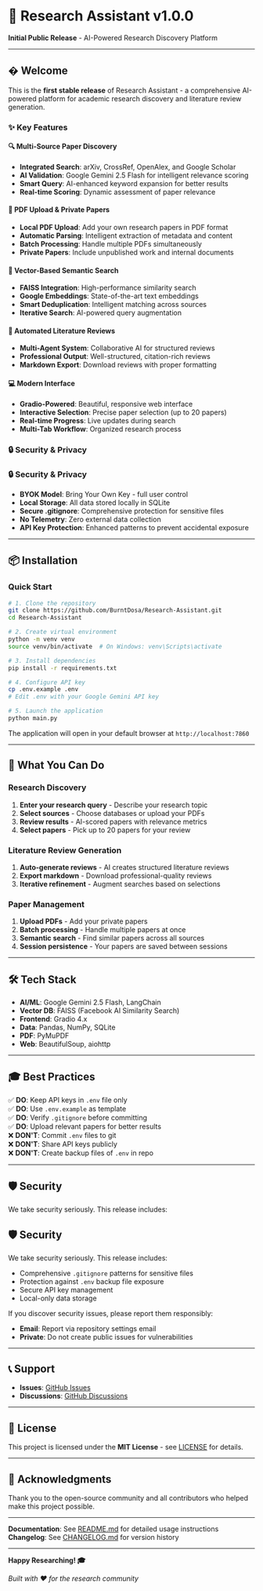 # 🎉 Research Assistant v1.0.0

**Initial Public Release** - AI-Powered Research Discovery Platform

---

## � Welcome

This is the **first stable release** of Research Assistant - a comprehensive AI-powered platform for academic research discovery and literature review generation.

### ✨ Key Features

#### 🔍 Multi-Source Paper Discovery
- **Integrated Search**: arXiv, CrossRef, OpenAlex, and Google Scholar
- **AI Validation**: Google Gemini 2.5 Flash for intelligent relevance scoring
- **Smart Query**: AI-enhanced keyword expansion for better results
- **Real-time Scoring**: Dynamic assessment of paper relevance

#### 📄 PDF Upload & Private Papers
- **Local PDF Upload**: Add your own research papers in PDF format
- **Automatic Parsing**: Intelligent extraction of metadata and content
- **Batch Processing**: Handle multiple PDFs simultaneously
- **Private Papers**: Include unpublished work and internal documents

#### 🧠 Vector-Based Semantic Search
- **FAISS Integration**: High-performance similarity search
- **Google Embeddings**: State-of-the-art text embeddings
- **Smart Deduplication**: Intelligent matching across sources
- **Iterative Search**: AI-powered query augmentation

#### 📝 Automated Literature Reviews
- **Multi-Agent System**: Collaborative AI for structured reviews
- **Professional Output**: Well-structured, citation-rich reviews
- **Markdown Export**: Download reviews with proper formatting

#### 💻 Modern Interface
- **Gradio-Powered**: Beautiful, responsive web interface
- **Interactive Selection**: Precise paper selection (up to 20 papers)
- **Real-time Progress**: Live updates during search
- **Multi-Tab Workflow**: Organized research process

### 🔒 Security & Privacy

### 🔒 Security & Privacy

- **BYOK Model**: Bring Your Own Key - full user control
- **Local Storage**: All data stored locally in SQLite
- **Secure .gitignore**: Comprehensive protection for sensitive files
- **No Telemetry**: Zero external data collection
- **API Key Protection**: Enhanced patterns to prevent accidental exposure

---

## 📦 Installation

### Quick Start

```bash
# 1. Clone the repository
git clone https://github.com/BurntDosa/Research-Assistant.git
cd Research-Assistant

# 2. Create virtual environment
python -m venv venv
source venv/bin/activate  # On Windows: venv\Scripts\activate

# 3. Install dependencies
pip install -r requirements.txt

# 4. Configure API key
cp .env.example .env
# Edit .env with your Google Gemini API key

# 5. Launch the application
python main.py
```

The application will open in your default browser at `http://localhost:7860`

---

## 🎯 What You Can Do

### Research Discovery
1. **Enter your research query** - Describe your research topic
2. **Select sources** - Choose databases or upload your PDFs
3. **Review results** - AI-scored papers with relevance metrics
4. **Select papers** - Pick up to 20 papers for your review

### Literature Review Generation
1. **Auto-generate reviews** - AI creates structured literature reviews
2. **Export markdown** - Download professional-quality reviews
3. **Iterative refinement** - Augment searches based on selections

### Paper Management
1. **Upload PDFs** - Add your private papers
2. **Batch processing** - Handle multiple papers at once
3. **Semantic search** - Find similar papers across all sources
4. **Session persistence** - Your papers are saved between sessions

---

## 🛠️ Tech Stack

- **AI/ML**: Google Gemini 2.5 Flash, LangChain
- **Vector DB**: FAISS (Facebook AI Similarity Search)
- **Frontend**: Gradio 4.x
- **Data**: Pandas, NumPy, SQLite
- **PDF**: PyMuPDF
- **Web**: BeautifulSoup, aiohttp

---

## 🎓 Best Practices

✅ **DO**: Keep API keys in `.env` file only  
✅ **DO**: Use `.env.example` as template  
✅ **DO**: Verify `.gitignore` before committing  
✅ **DO**: Upload relevant papers for better results  
❌ **DON'T**: Commit `.env` files to git  
❌ **DON'T**: Share API keys publicly  
❌ **DON'T**: Create backup files of `.env` in repo  

---

## 🛡️ Security

We take security seriously. This release includes:

## 🛡️ Security

We take security seriously. This release includes:

- Comprehensive `.gitignore` patterns for sensitive files
- Protection against `.env` backup file exposure
- Secure API key management
- Local-only data storage

If you discover security issues, please report them responsibly:
- **Email**: Report via repository settings email
- **Private**: Do not create public issues for vulnerabilities

---

## 📞 Support

- **Issues**: [GitHub Issues](https://github.com/BurntDosa/Research-Assistant/issues)
- **Discussions**: [GitHub Discussions](https://github.com/BurntDosa/Research-Assistant/discussions)

---

## 📄 License

This project is licensed under the **MIT License** - see [LICENSE](LICENSE) for details.

---

## 🙏 Acknowledgments

Thank you to the open-source community and all contributors who helped make this project possible.

---

**Documentation**: See [README.md](README.md) for detailed usage instructions  
**Changelog**: See [CHANGELOG.md](CHANGELOG.md) for version history

---

**Happy Researching! 🎓**

*Built with ❤️ for the research community*
